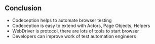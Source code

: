 ## Conclusion

* Codeception helps to automate browser testing
* Codeception is easy to extend with Actors, Page Objects, Helpers
* WebDriver is protocol, there are lots of tools to start browser
* Developers can improve work of test automation engineers
